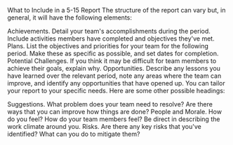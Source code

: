 What to Include in a 5-15 Report
The structure of the report can vary but, in general, it will have the following elements:

Achievements. Detail your team's accomplishments during the period. Include activities members have completed and objectives they've met.
Plans. List the objectives and priorities for your team for the following period. Make these as specific as possible, and set dates for completion.
Potential Challenges. If you think it may be difficult for team members to achieve their goals, explain why.
Opportunities. Describe any lessons you have learned over the relevant period, note any areas where the team can improve, and identify any opportunities that have opened up.
You can tailor your report to your specific needs. Here are some other possible headings:

Suggestions. What problem does your team need to resolve? Are there ways that you can improve how things are done?
People and Morale. How do you feel? How do your team members feel? Be direct in describing the work climate around you.
Risks. Are there any key risks that you've identified? What can you do to mitigate them?